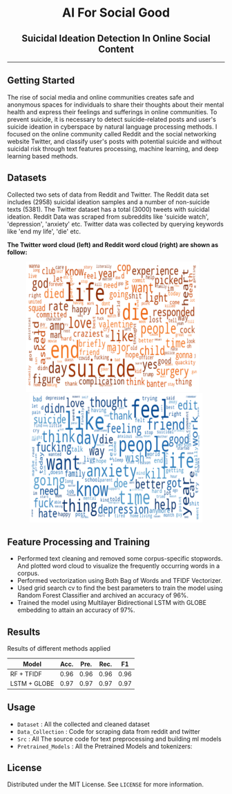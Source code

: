 <div align="center">

# AI For Social Good

## Suicidal Ideation Detection In Online Social Content

</div>

---

## Getting Started

The rise of social media and online communities creates safe and anonymous spaces for individuals to share their thoughts about their mental health and express their feelings and sufferings in online communities. To prevent suicide, it is necessary to detect suicide-related posts and user's suicide ideation in cyberspace by natural language processing methods. I focused on the online community called Reddit and the social networking website Twitter, and classify user's posts with potential suicide and without suicidal risk through text features processing, machine learning, and deep learning based methods.

## Datasets

Collected two sets of data from Reddit and Twitter. The Reddit data set includes (2958) suicidal ideation samples and a number of non-suicide texts (5381). The Twitter dataset has a total (3000) tweets with suicidal ideation.
Reddit Data was scraped from subreddits like 'suicide watch', 'depression', 'anxiety' etc. Twitter data was collected by querying keywords like 'end my life', 'die' etc.

**The Twitter word cloud (left) and Reddit word cloud (right) are shown as follow:**

<div align="center">
 <img alt="Demo" src="./WordClouds/twitter.png" height="300px" width="400px" />
 &nbsp; &nbsp;
 <img alt="Demo" src="./WordClouds/reddit.png" height="300px" width="400px"/>
</div>

## Feature Processing and Training

- Performed text cleaning and removed some corpus-specific stopwords. And plotted word cloud to visualize the frequently occurring words in a corpus.
- Performed vectorization using Both Bag of Words and TFIDF Vectorizer.
- Used grid search cv to find the best parameters to train the model using Random Forest Classifier and archived an accuracy of 96%.
- Trained the model using Multilayer Bidirectional LSTM with GLOBE embedding to attain an accuracy of 97%.

## Results

Results of different methods applied

| Model        | Acc. | Pre. | Rec. | F1   |
| ------------ | ---- | ---- | ---- | ---- |
| RF + TFIDF   | 0.96 | 0.96 | 0.96 | 0.96 |
| LSTM + GLOBE | 0.97 | 0.97 | 0.97 | 0.97 |

## Usage

- `Dataset` : All the collected and cleaned dataset
- `Data_Collection` : Code for scraping data from reddit and twitter
- `Src` : All The source code for text preprocessing and building ml models
- `Pretrained_Models` : All the Pretrained Models and tokenizers:

## License

Distributed under the MIT License. See `LICENSE` for more information.<br/>
